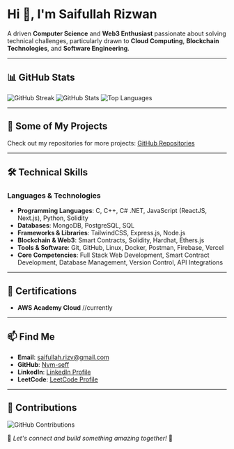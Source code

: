 # Hi 👋, I'm Saifullah Rizwan

A driven **Computer Science** and **Web3 Enthusiast** passionate about solving technical challenges, particularly drawn to **Cloud Computing**, **Blockchain Technologies**, and **Software Engineering**.

---

## 📊 GitHub Stats

![GitHub Streak](https://github-readme-streak-stats.herokuapp.com/?user=Nvm-seff&theme=dark)
![GitHub Stats](https://github-readme-stats.vercel.app/api?username=Nvm-seff&show_icons=true&theme=dark)
![Top Languages](https://github-readme-stats.vercel.app/api/top-langs/?username=Nvm-seff&layout=compact&theme=dark)

---

## 🔭 Some of My Projects

Check out my repositories for more projects: [GitHub Repositories](https://github.com/Nvm-seff?tab=repositories)

---

## 🛠️ Technical Skills

### **Languages & Technologies**

- **Programming Languages**: C, C++, C# .NET, JavaScript (ReactJS, Next.js), Python, Solidity
- **Databases**: MongoDB, PostgreSQL, SQL
- **Frameworks & Libraries**: TailwindCSS, Express.js, Node.js
- **Blockchain & Web3**: Smart Contracts, Solidity, Hardhat, Ethers.js
- **Tools & Software**: Git, GitHub, Linux, Docker, Postman, Firebase, Vercel
- **Core Competencies**: Full Stack Web Development, Smart Contract Development, Database Management, Version Control, API Integrations

---

## 📜 Certifications

- **AWS Academy Cloud** //currently

---

## 📫 Find Me

- **Email**: saifullah.rizv@gmail.com
- **GitHub**: [Nvm-seff](https://github.com/Nvm-seff)
- **LinkedIn**: [LinkedIn Profile](https://linkedin.com/in/Nvm-seff)
- **LeetCode**: [LeetCode Profile](https://leetcode.com/Nvm-seff/)

---

## 🚀 Contributions

![GitHub Contributions](https://github-readme-stats.vercel.app/api?username=Nvm-seff&show_icons=true&theme=dark)

📌 _Let's connect and build something amazing together!_ 🚀
